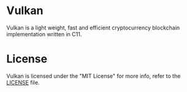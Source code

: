 # Vulkan

Vulkan is a light weight, fast and efficient cryptocurrency blockchain implementation written in C11.

# License

Vulkan is licensed under the "MIT License" for more info, refer to the [LICENSE](LICENSE) file.

